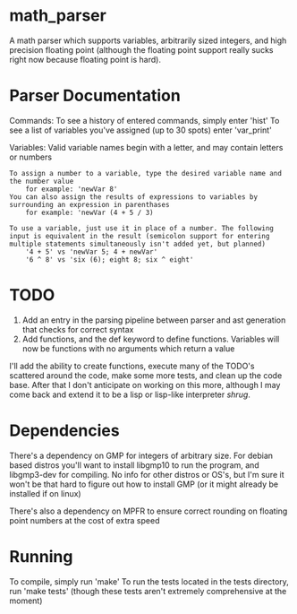 # math_parser

A math parser which supports variables, arbitrarily sized integers, and high precision floating point (although the floating point support really sucks right now because floating point is hard).

# Parser Documentation
Commands:
    To see a history of entered commands, simply enter 'hist'
    To see a list of variables you've assigned (up to 30 spots) enter 'var_print'

Variables:
    Valid variable names begin with a letter, and may contain letters or numbers
    
    To assign a number to a variable, type the desired variable name and the number value
        for example: 'newVar 8'
    You can also assign the results of expressions to variables by surrounding an expression in parenthases
        for example: 'newVar (4 + 5 / 3)

    To use a variable, just use it in place of a number. The following input is equivalent in the result (semicolon support for entering multiple statements simultaneously isn't added yet, but planned)
        '4 + 5' vs 'newVar 5; 4 + newVar'
        '6 ^ 8' vs 'six (6); eight 8; six ^ eight'

# TODO
1. Add an entry in the parsing pipeline between parser and ast generation that checks for correct syntax
2. Add functions, and the def keyword to define functions. Variables will now be functions with no arguments which return a value

I'll add the ability to create functions, execute many of the TODO's scattered around the code, make some more tests, and clean up the code base. After that I don't anticipate on working on this more, although I may come back and extend it to be a lisp or lisp-like interpreter *shrug*.

# Dependencies
There's a dependency on GMP for integers of arbitrary size. For debian based distros you'll want to install libgmp10 to run the program, and libgmp3-dev for compiling. No info for other distros or OS's, but I'm sure it won't be that hard to figure out how to install GMP (or it might already be installed if on linux)

There's also a dependency on MPFR to ensure correct rounding on floating point numbers at the cost of extra speed

# Running
To compile, simply run 'make'
To run the tests located in the tests directory, run 'make tests' (though these tests aren't extremely comprehensive at the moment)
